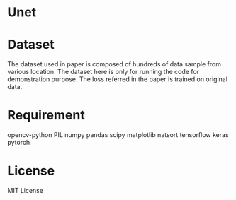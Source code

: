# Unet

# Dataset
The dataset used in paper is composed of hundreds of data sample from various location. The dataset here is only for running the code for demonstration purpose. The loss referred in the paper is trained on original data.

# Requirement
opencv-python
PIL
numpy
pandas
scipy
matplotlib
natsort
tensorflow
keras
pytorch

# License
MIT License
